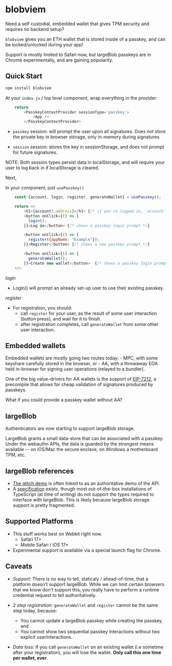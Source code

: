 # blobviem

Need a self custodial, embedded wallet that gives TPM security and requires no backend setup?

`blobviem` gives you an ETH wallet that is stored inside of a passkey, and can be locked/unlocked during your app!

Support is mostly limited to Safari now, but largeBlob passkeys are in Chrome experimentally, and are gaining popularity.

## Quick Start

```bash
npm install blobviem
```

At your `index.js` / top level component, wrap everything in the provider:
```javascript
    return 
        <PasskeyContextProvider sessionType='passkey'>
            <App />
        </PasskeyContextProvider>
```

- `passkey` session: will prompt the user upon all signatures. Does not store the
private key in browser storage, only in-memory during signatures.

- `session` session: stores the key in sessionStorage, and does not prompt for
future signatures.

NOTE: Both session types persist data in localStorage, and will require your user to log back in if localStorage is cleared.


Next,

In your component, just `usePasskey()` 
```javascript
    const {account, login, register, generateWallet} = usePasskey();

    return <>
        <h1>{account?.address}</h1> {/* if you're logged in, `account` is a viem account. */}
        <button onClick={() => {
          login();
        }}>Log in</button> {/* shows a passkey login prompt */}

        <button onClick={() => {
          register({appName: "Example"});
        }}>Register</button> {/* shows a new passkey prompt */}

        <button onClick={() => {
          generateWallet();
        }}>Create new wallet</button>  {/* shows a passkey login prompt, specifically for the one made in register() */}
    </>
```

*login*
- Login() will prompt an already set-up user to use their existing passkey.

*register*
- For registration, you should:
    - call `register` for your user, as the result of some user interaction (button press), and wait for it to finish.
    - after registration completes, call `generateWallet` from some other user interaction.

## Embedded wallets

Embedded wallets are mostly going two routes today:
    - MPC, with some keyshare carefully stored in the browser, or
    - AA, with a throwaway EOA held in-browser for signing user operations (relayed to a bundler).

One of the big value-drivers for AA wallets is the support of [EIP-7212](https://eips.ethereum.org/EIPS/eip-7212), a precompile that allows for cheap validation of signatures produced by passkeys.

What if you could provide a passkey wallet without AA?

## largeBlob

Authenticators are now starting to support largeBlob storage.

LargeBlob grants a small data-store that can be associated with a passkey. Under the webauthn APIs, the data is guarded by the strongest means available -- on iOS/Mac the secure enclave, on Windows a motherboard TPM, etc.

## largeBlob references 

- [The glitch demo](https://webauthn-large-blob.glitch.me/) is often linked to as an authoritative demo of the API.
- A [specification](https://developer.mozilla.org/en-US/docs/Web/API/Web_Authentication_API/WebAuthn_extensions) exists, though most out-of-the-box installations of TypeScript (at time of writing) do not support the types required to interface with largeBlob. This is likely because largeBlob storage support is pretty fragmented.

## Supported Platforms

- This stuff works best on Webkit right now. 
    - Safari 17+
    - Mobile Safari / iOS 17+
- Experimental support is available via a special launch flag for Chrome.

## Caveats

- *Support*: There is no way to tell, staticaly / ahead-of-time, that a platform doesn't support largeBlob. While we can limit certain browsers that we know don't support this,
you really have to perform a runtime credential request to tell authoritatively.

- *2 step registration*: `generateWallet` and `register` cannot be the same step today, because:
    - You cannot update a largeBlob passkey while creating the passkey, and
    - You cannot show two sequential passkey interactions without two explicit userInteractions.

- *Data loss*: If you call `generateWallet` on an existing wallet (i.e sometime after your registration), you will lose the wallet. **Only call this one time per wallet, ever**.